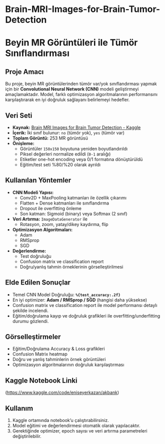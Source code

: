 # Brain-MRI-Images-for-Brain-Tumor-Detection
# Beyin MR Görüntüleri ile Tümör Sınıflandırması

## Proje Amacı
Bu proje, beyin MR görüntülerinden tümör var/yok sınıflandırması yapmak için bir **Convolutional Neural Network (CNN)** modeli geliştirmeyi amaçlamaktadır. Model, farklı optimizasyon algoritmalarının performansını karşılaştırarak en iyi doğruluk sağlayanı belirlemeyi hedefler.

## Veri Seti
- **Kaynak:** [Brain MRI Images for Brain Tumor Detection - Kaggle](https://www.kaggle.com/datasets/navoneel/brain-mri-images-for-brain-tumor-detection)
- **İçerik:** İki sınıf bulunur: `no` (tümör yok), `yes` (tümör var)
- **Toplam Görüntü:** 253 MR görüntüsü
- **Önişleme:** 
  - Görüntüler `150x150` boyutuna yeniden boyutlandırıldı
  - Piksel değerleri normalize edildi (`0-1` aralığı)
  - Etiketler one-hot encoding veya 0/1 formatına dönüştürüldü
  - Eğitim/test seti %80/%20 olarak ayrıldı

## Kullanılan Yöntemler
- **CNN Modeli Yapısı:**
  - Conv2D + MaxPooling katmanları ile özellik çıkarımı
  - Flatten + Dense katmanları ile sınıflandırma
  - Dropout ile overfitting önleme
  - Son katman: Sigmoid (binary) veya Softmax (2 sınıf)
- **Veri Artırma:** `ImageDataGenerator` ile
  - Rotasyon, zoom, yatay/dikey kaydırma, flip
- **Optimizasyon Algoritmaları:**
  - Adam
  - RMSprop
  - SGD
- **Değerlendirme:**
  - Test doğruluğu
  - Confusion matrix ve classification report
  - Doğru/yanlış tahmin örneklerinin görselleştirilmesi

## Elde Edilen Sonuçlar
- Temel CNN Model Doğruluğu: **`%{test_accuracy:.2f}`**  
- En iyi optimizer: **Adam / RMSprop / SGD** (hangisi daha yüksekse)  
- Confusion matrix ve classification report ile model performansı detaylı şekilde incelendi.
- Eğitim/doğrulama kayıp ve doğruluk grafikleri ile overfitting/underfitting durumu gözlendi.

## Görselleştirmeler
- Eğitim/Doğrulama Accuracy & Loss grafikleri
- Confusion Matrix heatmap
- Doğru ve yanlış tahminlerin örnek görüntüleri
- Optimizasyon algoritmalarının doğruluk karşılaştırması

## Kaggle Notebook Linki
(https://www.kaggle.com/code/eniseyerkazan/akbank)
## Kullanım
1. Kaggle ortamında notebook’u çalıştırabilirsiniz.
2. Model eğitimi ve değerlendirmesi otomatik olarak yapılacaktır.
3. Gerektiğinde optimizer, epoch sayısı ve veri artırma parametreleri değiştirilebilir.
